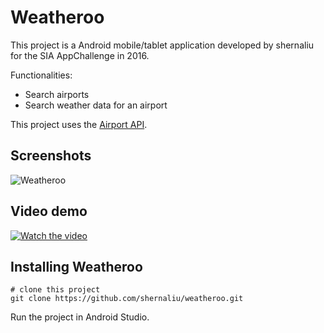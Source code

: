 # Weatheroo

This project is a Android mobile/tablet application developed by shernaliu for the SIA AppChallenge in 2016.

Functionalities:

- Search airports
- Search weather data for an airport

This project uses the [Airport API](https://www.developer.aero/api-catalog/airport-api).

## Screenshots

![Weatheroo](https://res.cloudinary.com/shernaliu/image/upload/v1603384326/github-never-delete/weatheroo.png)

## Video demo

[![Watch the video](https://img.youtube.com/vi/8CvmbPi12n8/maxresdefault.jpg)](https://youtu.be/8CvmbPi12n8)

## Installing Weatheroo

```
# clone this project
git clone https://github.com/shernaliu/weatheroo.git
```
Run the project in Android Studio.
